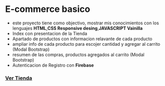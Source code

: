 # E-commerce basico

- este proyecto tiene como objectivo, mostrar mis conocimientos con los lenguajes
**HTML**,**CSS Responsive desing**,**JAVASCRIPT Vainilla**
- Index con presentacion de la Tienda 
- Apartado de productos con informacion relavante de cada producto
- ampliar info de cada producto para escojer cantidad y agregar al carrito (Modal Bootstrap)
- resumen de las compras, productos agregados al carrito (Modal Bootstrap)
- Autenticacion de Registro con **Firebase**

### [Ver Tienda](https://nicolasbetancurpavas.github.io/E-commerce/public/index.html)


